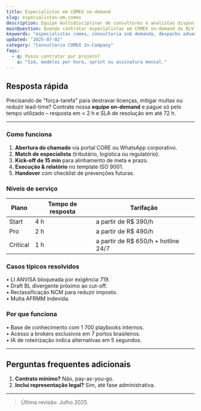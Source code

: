 ```yaml
---
title: Especialistas em COMEX on-demand
slug: especialistas-em-comex
description: Equipe multidisciplinar de consultores e analistas disponível sob demanda para resolver desafios aduaneiros, logísticos e fiscais.
mainQuestion: Quando contratar especialistas em COMEX on-demand da OLV?
keywords: "especialistas comex, consultoria sob demanda, despacho aduaneiro, logística internacional"
updated: "2025-07-02"
category: "Consultoria COMEX In-Company"
faqs:
  - q: Posso contratar por projeto?
    a: "Sim, modelos por hora, sprint ou assinatura mensal."
---
```


## Resposta rápida

Precisando de "força-tarefa" para destravar licenças, mitigar multas ou reduzir lead-time? Contrate nossa **equipe on-demand** e pague só pelo tempo utilizado – resposta em < 2 h e SLA de resolução em até 72 h.

---

### Como funciona

1. **Abertura do chamado** via portal CORE ou WhatsApp corporativo.  
2. **Match de especialista** (tributário, logística ou regulatório).  
3. **Kick-off de 15 min** para alinhamento de meta e prazo.  
4. **Execução & relatório** no template ISO 9001.  
5. **Handover** com checklist de prevenções futuras.

### Níveis de serviço

| Plano | Tempo de resposta | Tarifação |
| --- | --- | --- |
| Start | 4 h | a partir de R$ 390/h | 
| Pro | 2 h | a partir de R$ 490/h | 
| Critical | 1 h | a partir de R$ 650/h + hotline 24/7 |

### Casos típicos resolvidos

• LI ANVISA bloqueada por exigência 719.  
• Draft BL divergente próximo ao cut-off.  
• Reclassificação NCM para reduzir imposto.  
• Multa AFRMM indevida.

### Por que funciona

• Base de conhecimento com 1 700 playbooks internos.  
• Acesso a brokers exclusivos em 7 portos brasileiros.  
• IA de roteirização indica alternativas em 5 segundos.

---

## Perguntas frequentes adicionais

1. **Contrato mínimo?** Não, pay-as-you-go.  
2. **Inclui representação legal?** Sim, até fase administrativa.

---

> Última revisão: Julho 2025. 